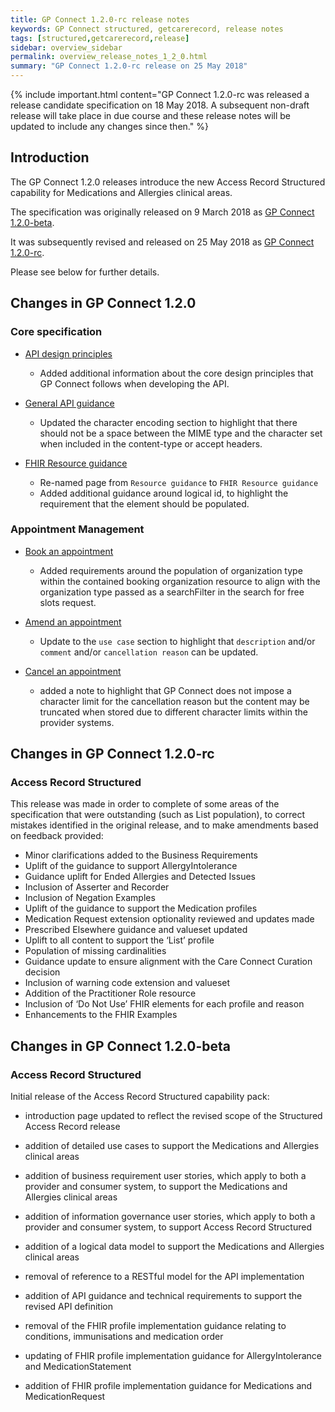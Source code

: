 ```yaml
---
title: GP Connect 1.2.0-rc release notes
keywords: GP Connect structured, getcarerecord, release notes
tags: [structured,getcarerecord,release]
sidebar: overview_sidebar
permalink: overview_release_notes_1_2_0.html
summary: "GP Connect 1.2.0-rc release on 25 May 2018"
---
```


{% include important.html content="GP Connect 1.2.0-rc was released a release candidate specification on 18 May 2018.  A subsequent non-draft release will take place in due course and these release notes will be updated to include any changes since then." %}

## Introduction ##

The GP Connect 1.2.0 releases introduce the new Access Record Structured capability for Medications and Allergies clinical areas.

The specification was originally released on 9 March 2018 as [GP Connect 1.2.0-beta](overview_release_notes_1_2_0.html#changes-in-gp-connect-120-beta).

It was subsequently revised and released on 25 May 2018 as [GP Connect 1.2.0-rc](overview_release_notes_1_2_0.html#changes-in-gp-connect-120-rc).

Please see below for further details.



## Changes in GP Connect 1.2.0 ##

### Core specification

- [API design principles](designprinciples_open_api_principles.html)
  - Added additional information about the core design principles that GP Connect follows when developing the API.

- [General API guidance](development_general_api_guidance.html)
  - Updated the character encoding section to highlight that there should not be a space between the MIME type and the character set when included in the content-type or accept headers.

- [FHIR Resource guidance](development_fhir_resource_guidance.html)
  - Re-named page from `Resource guidance` to `FHIR Resource guidance`
  - Added additional guidance around logical id, to highlight the requirement that the element should be populated.
  
### Appointment Management

- [Book an appointment](appointments_use_case_book_an_appointment.html)
  - Added requirements around the population of organization type within the contained booking organization resource to align with the organization type passed as a searchFilter in the search for free slots request.

- [Amend an appointment](appointments_use_case_amend_an_appointment.html)
  - Update to the `use case` section to highlight that `description` and/or `comment` and/or `cancellation reason` can be updated.

- [Cancel an appointment](appointments_use_case_cancel_an_appointment.html)
  - added a note to highlight that GP Connect does not impose a character limit for the cancellation reason but the content may be truncated when stored due to different character limits within the provider systems.

  
## Changes in GP Connect 1.2.0-rc ##

### Access Record Structured

This release was made in order to complete of some areas of the specification that were outstanding (such as List population), to correct mistakes identified in the original release, and to make amendments based on feedback provided:

 - Minor clarifications added to the Business Requirements
 - Uplift of the guidance to support AllergyIntolerance
 - Guidance uplift for Ended Allergies and Detected Issues
 - Inclusion of Asserter and Recorder
 - Inclusion of Negation Examples
 - Uplift of the guidance to support the Medication profiles
 - Medication Request extension optionality reviewed and updates made
 - Prescribed Elsewhere guidance and valueset updated
 - Uplift to all content to support the ‘List’ profile
 - Population of missing cardinalities
 - Guidance update to ensure alignment with the Care Connect Curation decision
 - Inclusion of warning code extension and valueset
 - Addition of the Practitioner Role resource
 - Inclusion of ‘Do Not Use’ FHIR elements for each profile and reason
 - Enhancements to the FHIR Examples

## Changes in GP Connect 1.2.0-beta ##

### Access Record Structured

Initial release of the Access Record Structured capability pack:

 - introduction page updated to reflect the revised scope of the Structured Access Record release

 - addition of detailed use cases to support the Medications and Allergies clinical areas 

 - addition of business requirement user stories, which apply to both a provider and consumer system, to support the Medications and Allergies clinical areas

 - addition of information governance user stories, which apply to both a provider and consumer system, to support Access Record Structured

 - addition of a logical data model to support the Medications and Allergies clinical areas

 - removal of reference to a RESTful model for the API implementation

 - addition of API guidance and technical requirements to support the revised API definition

 - removal of the FHIR profile implementation guidance relating to conditions, immunisations and medication order

 - updating of FHIR profile implementation guidance for AllergyIntolerance and MedicationStatement

 - addition of FHIR profile implementation guidance for Medications and MedicationRequest
  